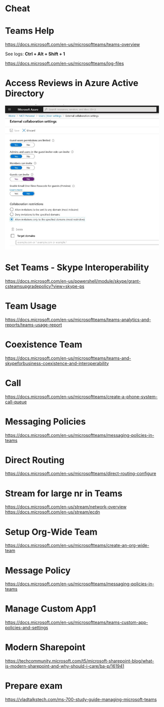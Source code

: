 # Cheat

# Teams Help
https://docs.microsoft.com/en-us/microsoftteams/teams-overview


See logs:
**Ctrl + Alt + Shift + 1**

https://docs.microsoft.com/en-us/microsoftteams/log-files

# Access Reviews in Azure Active Directory

![extern](external_colaboration_settings.jpg)

# Set  Teams - Skype Interoperability

https://docs.microsoft.com/en-us/powershell/module/skype/grant-csteamsupgradepolicy?view=skype-ps

# Team Usage

https://docs.microsoft.com/en-us/microsoftteams/teams-analytics-and-reports/teams-usage-report

# Coexistence Team

https://docs.microsoft.com/en-us/microsoftteams/teams-and-skypeforbusiness-coexistence-and-interoperability


# Call 

https://docs.microsoft.com/en-us/microsoftteams/create-a-phone-system-call-queue

# Messaging Policies
https://docs.microsoft.com/en-us/microsoftteams/messaging-policies-in-teams

# Direct Routing

https://docs.microsoft.com/en-us/microsoftteams/direct-routing-configure

# Stream for large nr in Teams

https://docs.microsoft.com/en-us/stream/network-overview
https://docs.microsoft.com/en-us/stream/ecdn

# Setup Org-Wide Team
https://docs.microsoft.com/en-us/microsoftteams/create-an-org-wide-team

# Message Policy 
https://docs.microsoft.com/en-us/microsoftteams/messaging-policies-in-teams

# Manage Custom App1
https://docs.microsoft.com/en-us/microsoftteams/teams-custom-app-policies-and-settings

# Modern Sharepoint
https://techcommunity.microsoft.com/t5/microsoft-sharepoint-blog/what-is-modern-sharepoint-and-why-should-i-care/ba-p/161941

# Prepare exam 
https://vladtalkstech.com/ms-700-study-guide-managing-microsoft-teams





